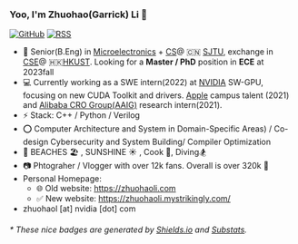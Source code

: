 

### Yoo, I'm Zhuohao(Garrick) Li 👋    
 
[![GitHub](https://img.shields.io/badge/dynamic/json?logo=github&label=GitHub&labelColor=495867&color=495867&query=%24.data.totalSubs&url=https%3A%2F%2Fapi.spencerwoo.com%2Fsubstats%2F%3Fsource%3Dgithub%26queryKey%3Dhayschan&style=flat-square)](https://github.com/edithlzh)
[![RSS](https://img.shields.io/badge/dynamic/json?logo=rss&logoColor=white&label=RSS&labelColor=95B8D1&color=95B8D1&query=%24.data.totalSubs&url=https%3A%2F%2Fapi.spencerwoo.com%2Fsubstats%2F%3Fsource%3Dfeedly%257Cinoreader%257CfeedsPub%26queryKey%3Dhttps://haysc.tech/feed.xml&style=flat-square)](https://haysc.tech/)

- 🍻 Senior(B.Eng) in [Microelectronics](https://dmne.sjtu.edu.cn/dmne/) + [CS](https://www.cs.sjtu.edu.cn/)@ 🇨🇳 [SJTU](https://www.sjtu.edu.cn), exchange in [CSE](https://cse.hkust.edu.hk/)@ 🇭🇰[HKUST](https://hkust.edu.hk/). Looking for a **Master / PhD** position in **ECE** at 2023fall
- 💻 Currently working as a SWE intern(2022) at [NVIDIA](https://www.nvidia.com) SW-GPU, focusing on new CUDA Toolkit and drivers. [Apple](https://www.apple.com) campus talent (2021) and [Alibaba CRO Group(AAIG)](https://s.alibaba.com/) research intern(2021).
- ⚡ Stack: C++ / Python / Verilog 
- ⭕️ Computer Architecture and System in Domain-Specific Areas) / Co-design Cybersecurity and System Building/ Compiler Optimization
- 🚕 BEACHES 🏖️ , SUNSHINE ☀️ , Cook 🥩, Diving🏂
- 📷 Phtograher / Vlogger with over 12k fans. Overall is over 320k 👀 
- Personal Homepage:
  - 🌐 Old website: https://zhuohaoli.com
  - ✅ New website: https://zhuohaoli.mystrikingly.com/
- zhuohaol [at] nvidia [dot] com

<h6>* These nice badges are generated by <a href="https://shields.io/">Shields.io</a> and <a href="https://github.com/spencerwooo/Substats">Substats</a>.</h6>



